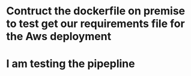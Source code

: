 # Contruct the dockerfile on premise to test get our requirements file for the Aws deployment
# I am testing the pipepline 
